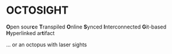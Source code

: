 # OCTOSIGHT

**O**pen sour**c**e
**T**ranspiled
**O**nline
**S**ynced
**I**nterconnected
**G**it-based
**H**yperlinked
ar**t**ifact

... or an octopus with laser sights